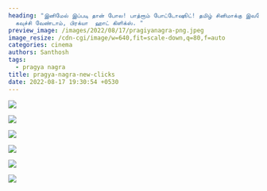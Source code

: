 ```yaml
---
heading: "இனிமேல் இப்படி தான் போல! பாத்ரூம் போட்டோஷூட்! தமிழ் சினிமாக்கு இவளோ
  கவுச்சி வேண்டாம், பிரக்யா  ஹாட் கிளிக்ஸ். "
preview_image: /images/2022/08/17/pragiyanagra-png.jpeg
image_resize: /cdn-cgi/image/w=640,fit=scale-down,q=80,f=auto
categories: cinema
authors: Santhosh
tags:
  - pragya nagra
title: pragya-nagra-new-clicks
date: 2022-08-17 19:30:54 +0530
---
```

![](/images/2022/08/17/pragyanagra-png.jpeg)

![](/images/2022/08/17/pragyanagra2-png.jpeg)

![](/images/2022/08/17/pragyanagra4-png.jpeg)

![](/images/2022/08/17/pragyanagra6-png.jpeg)

![](/images/2022/08/17/pragyanagra8-png.jpeg)

![](/images/2022/08/17/pragyanagra10-png.jpeg)
